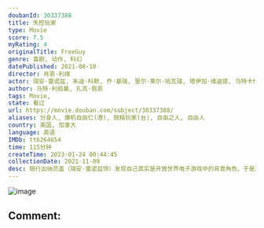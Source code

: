 ```yaml
---
doubanId: 30337388
title: 失控玩家
type: Movie
score: 7.5
myRating: 4
originalTitle: FreeGuy
genre: 喜剧, 动作, 科幻
datePublished: 2021-08-10
director: 肖恩·利维
actor: 瑞安·雷诺兹, 朱迪·科默, 乔·基瑞, 里尔·莱尔·哈瓦瑞, 塔伊加·维迪提, 乌特卡什·安邦德卡尔, 查宁·塔图姆, 休·杰克曼, 道恩·强森, 克里斯·埃文斯, 约翰·卡拉辛斯基, 蒂娜·菲, 卡米尔·科斯塔克, 布丽特妮·欧德福特, 肯尼斯·以色列, 亚历克斯·崔贝克, 劳拉·斯宾塞, 马修·卡德罗普, 迈克尔·陶, 野村祐人, undefined, 何塞·冈斯·阿尔维斯, 欧文·伯克, 加布里埃尔·洛莱斯, 雷吉纳·托芬, 珍妮尔·费格利, 泰特·弗莱彻, 香农·哈特曼, 金伯利·豪威, 亚伦·, 阿纳斯塔西亚·齐卡那瓦, 大卫·莫威克, 阿德里安·, 多梅尼克·阿尔迪诺
author: 马特·利伯曼, 扎克·佩恩
tags: Movie, 
state: 看过
url: https://movie.douban.com/subject/30337388/
aliases: 分身人, 爆机自由仁(港), 脱稿玩家(台), 自由之人, 自由人
country: 美国, 加拿大
language: 英语
IMDb: tt6264654
time: 115分钟
createTime: 2023-01-24 00:44:45
collectionDate: 2021-11-09
desc: 银行出纳员盖（瑞安·雷诺兹饰）发现自己其实是开放世界电子游戏中的背景角色，于是决定成为英雄，并改写自己的故事。现在，在一个没有限制的世界里，他决心以自己的方式拯救他的世界，以免为时过晚。
---
```


![image](p2677520025.jpg)

Comment: 
---

